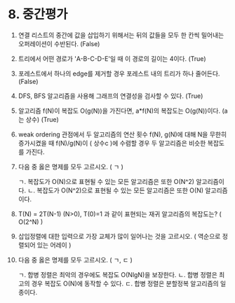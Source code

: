 # 8. 중간평가



1. 연결 리스트의 중간에 값을 삽입하기 위해서는 뒤의 값들을 모두 한 칸씩 밀어내는 오퍼레이션이 수반된다. (False)



2. 트리에서 어떤 경로가 'A-B-C-D-E'일 때 이 경로의 길이는 4이다. (True)



3. 포레스트에서 하나의 edge를 제거할 경우 포레스트 내의 트리가 하나 줄어든다. (False)



4. DFS, BFS 알고리즘을 사용해 그래프의 연결성을 검사할 수 있다. (True)



5. 알고리즘 f(N)이 복잡도 O(g(N))을 가진다면, a*f(N)의 복잡도는 O(g(N))이다. (a는 상수) (True)



6. weak ordering 관점에서 두 알고리즘의 연산 횟수 f(N), g(N)에 대해 N을 무한히 증가시켰을 때 f(N)/g(N)이 ( 상수c )에 수렴할 경우 두 알고리즘은 비슷한 복잡도를 가진다.



7. 다음 중 옳은 명제를 모두 고르시오. ( ㄱ )

   ㄱ. 복잡도가 O(N)으로 표현될 수 있는 모든 알고리즘은 또한 O(N^2) 알고리즘이다.
   ㄴ. 복잡도가 O(N^2)으로 표현될 수 있는 모든 알고리즘은 또한 O(N) 알고리즘이다.



8. T(N) = 2T(N-1) (N>0), T(0)=1 과 같이 표현되는 재귀 알고리즘의 복잡도는? ( O(2^N) )



9. 삽입정렬에 대한 입력으로 가장 교체가 많이 일어나는 것을 고르시오. ( 역순으로 정렬되어 있는 어레이 )



10. 다음 중 옳은 명제를 모두 고르시오.  ( ㄱ, ㄷ )

    ㄱ. 합병 정렬은 최악의 경우에도 복잡도 O(NlgN)을 보장한다.
    ㄴ. 합병 정렬은 최고의 경우 복잡도 O(N)에 동작할 수 있다.
    ㄷ. 합병 정렬은 분할정복 알고리즘의 일종이다.

